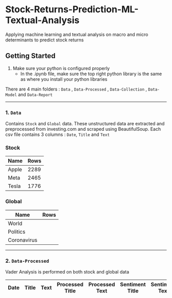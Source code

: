 # Stock-Returns-Prediction-ML-Textual-Analysis

Applying machine learning and textual analysis on macro and micro determinants to predict stock returns

## Getting Started

1. Make sure your python is configured properly
   - In the .ipynb file, make sure the top right python library is the same as where you install your python libraries

There are 4 main folders : `Data` , `Data-Processed` , `Data-Collection` , `Data-Model` and `Data-Report`

---

### 1. `Data`

Contains `Stock` and `Global` data. These unstructured data are extracted and preprocessed from investing.com and scraped using BeautifulSoup. Each csv file contains 3 columns : `Date`, `Title` and `Text`

### Stock

| Name  | Rows |
| ----- | ---- |
| Apple | 2289 |
| Meta  | 2465 |
| Tesla | 1776 |

### Global

| Name        | Rows |
| ----------- | ---- |
| World       |
| Politics    |
| Coronavirus |

---

### 2. `Data-Processed`

Vader Analysis is performed on both stock and global data

| Date | Title | Text | Processed Title | Processed Text | Sentiment Title | Sentiment Text | Positive Title | Positive Text |
| ---- | ----- | ---- | --------------- | -------------- | --------------- | -------------- | -------------- | ------------- |
